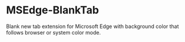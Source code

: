 # MSEdge-BlankTab
Blank new tab extension for Microsoft Edge with background color that follows browser or system color mode.
